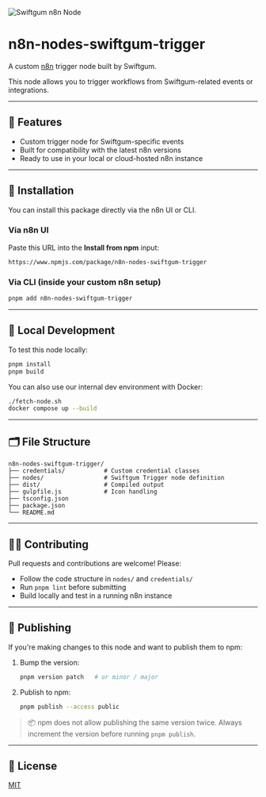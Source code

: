 ![Swiftgum n8n Node](https://user-images.githubusercontent.com/10284570/173569848-c624317f-42b1-45a6-ab09-f0ea3c247648.png)

# n8n-nodes-swiftgum-trigger

A custom [n8n](https://n8n.io) trigger node built by Swiftgum.

This node allows you to trigger workflows from Swiftgum-related events or integrations.

---

## 🚀 Features

- Custom trigger node for Swiftgum-specific events
- Built for compatibility with the latest n8n versions
- Ready to use in your local or cloud-hosted n8n instance

---

## 🧰 Installation

You can install this package directly via the n8n UI or CLI.

### Via n8n UI

Paste this URL into the **Install from npm** input:

```
https://www.npmjs.com/package/n8n-nodes-swiftgum-trigger
```

### Via CLI (inside your custom n8n setup)

```bash
pnpm add n8n-nodes-swiftgum-trigger
```

---

## 🧪 Local Development

To test this node locally:

```bash
pnpm install
pnpm build
```

You can also use our internal dev environment with Docker:

```bash
./fetch-node.sh
docker compose up --build
```

---

## 🗂 File Structure

```
n8n-nodes-swiftgum-trigger/
├── credentials/           # Custom credential classes
├── nodes/                 # Swiftgum Trigger node definition
├── dist/                  # Compiled output
├── gulpfile.js            # Icon handling
├── tsconfig.json
├── package.json
└── README.md
```

---

## 🧑‍💻 Contributing

Pull requests and contributions are welcome! Please:
- Follow the code structure in `nodes/` and `credentials/`
- Run `pnpm lint` before submitting
- Build locally and test in a running n8n instance

---

## 🚀 Publishing

If you're making changes to this node and want to publish them to npm:

1. Bump the version:
   ```bash
   pnpm version patch   # or minor / major
   ```

2. Publish to npm:
   ```bash
   pnpm publish --access public
   ```

> 📦 npm does not allow publishing the same version twice. Always increment the version before running `pnpm publish`.

---

## 📄 License

[MIT](LICENSE.md)
